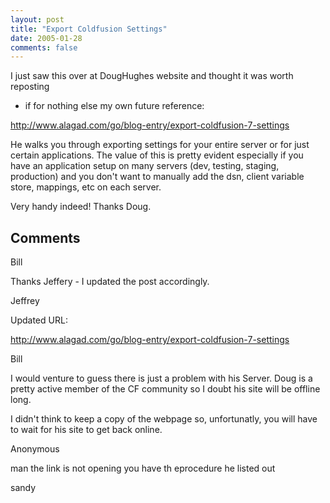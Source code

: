 ```yaml
---
layout: post
title: "Export Coldfusion Settings"
date: 2005-01-28
comments: false
---
```

I just saw this over at DougHughes website and thought it was worth reposting
- if for nothing else my own future reference:  
  
<http://www.alagad.com/go/blog-entry/export-coldfusion-7-settings>  
  
He walks you through exporting settings for your entire server or for just
certain applications. The value of this is pretty evident especially if you
have an application setup on many servers (dev, testing, staging, production)
and you don't want to manually add the dsn, client variable store, mappings,
etc on each server.  
  
Very handy indeed! Thanks Doug.

## Comments

Bill

Thanks Jeffery - I updated the post accordingly.

Jeffrey

Updated URL:  
  
http://www.alagad.com/go/blog-entry/export-coldfusion-7-settings

Bill

I would venture to guess there is just a problem with his Server. Doug is a
pretty active member of the CF community so I doubt his site will be offline
long.  
  
I didn't think to keep a copy of the webpage so, unfortunatly, you will have
to wait for his site to get back online.

Anonymous

man the link is not opening you have th eprocedure he listed out  
  
sandy


